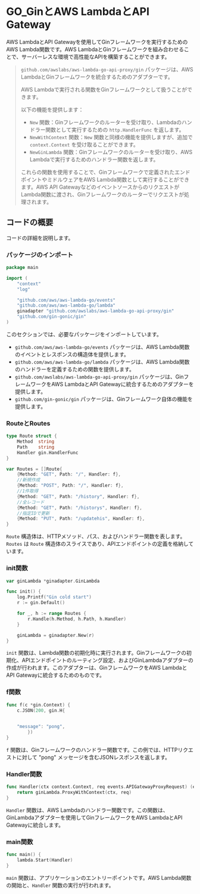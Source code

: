 # GO_GinとAWS LambdaとAPI Gateway



AWS LambdaとAPI Gatewayを使用してGinフレームワークを実行するためのAWS Lambda関数です。AWS LambdaとGinフレームワークを組み合わせることで、サーバーレスな環境で高性能なAPIを構築することができます。



> `github.com/awslabs/aws-lambda-go-api-proxy/gin` パッケージは、AWS LambdaとGinフレームワークを統合するためのアダプターです。
>
> AWS Lambdaで実行される関数をGinフレームワークとして扱うことができます。
>
> 以下の機能を提供します：
>
> - `New` 関数：Ginフレームワークのルーターを受け取り、Lambdaのハンドラー関数として実行するための `http.HandlerFunc` を返します。
> - `NewWithContext` 関数：`New` 関数と同様の機能を提供しますが、追加で `context.Context` を受け取ることができます。
> - `NewGinLambda` 関数：Ginフレームワークのルーターを受け取り、AWS Lambdaで実行するためのハンドラー関数を返します。
>
> これらの関数を使用することで、Ginフレームワークで定義されたエンドポイントやミドルウェアをAWS Lambda関数として実行することができます。AWS API GatewayなどのイベントソースからのリクエストがLambda関数に渡され、Ginフレームワークのルーターでリクエストが処理されます。



## コードの概要

コードの詳細を説明します。



### パッケージのインポート

```go
package main

import (
	"context"
	"log"

	"github.com/aws/aws-lambda-go/events"
	"github.com/aws/aws-lambda-go/lambda"
	ginadapter "github.com/awslabs/aws-lambda-go-api-proxy/gin"
	"github.com/gin-gonic/gin"
)
```

このセクションでは、必要なパッケージをインポートしています。

- `github.com/aws/aws-lambda-go/events` パッケージは、AWS Lambda関数のイベントとレスポンスの構造体を提供します。
- `github.com/aws/aws-lambda-go/lambda` パッケージは、AWS Lambda関数のハンドラーを定義するための関数を提供します。
- `github.com/awslabs/aws-lambda-go-api-proxy/gin` パッケージは、GinフレームワークをAWS LambdaとAPI Gatewayに統合するためのアダプターを提供します。
- `github.com/gin-gonic/gin` パッケージは、Ginフレームワーク自体の機能を提供します。

### RouteとRoutes

```go
type Route struct {
	Method  string
	Path    string
	Handler gin.HandlerFunc
}

var Routes = []Route{
	{Method: "GET", Path: "/", Handler: f},
	//新規作成
	{Method: "POST", Path: "/", Handler: f},
	//1件取得
	{Method: "GET", Path: "/history", Handler: f},
	//全レコード
	{Method: "GET", Path: "/historys", Handler: f},
	//指定IDで更新
	{Method: "PUT", Path: "/updatehis", Handler: f},
}
```

`Route` 構造体は、HTTPメソッド、パス、およびハンドラー関数を表します。`Routes` は `Route` 構造体のスライスであり、APIエンドポイントの定義を格納しています。

### init関数

```go
var ginLambda *ginadapter.GinLambda

func init() {
	log.Printf("Gin cold start")
	r := gin.Default()

	for _, h := range Routes {
		r.Handle(h.Method, h.Path, h.Handler)
	}

	ginLambda = ginadapter.New(r)
}
```

`init` 関数は、Lambda関数の初期化時に実行されます。Ginフレームワークの初期化、APIエンドポイントのルーティング設定、およびGinLambdaアダプターの作成が行われます。このアダプターは、GinフレームワークをAWS LambdaとAPI Gatewayに統合するためのものです。

### f関数

```go
func f(c *gin.Context) {
	c.JSON(200, gin.H{
		

	"message": "pong",
		})
}
```

`f` 関数は、Ginフレームワークのハンドラー関数です。この例では、HTTPリクエストに対して "pong" メッセージを含むJSONレスポンスを返します。

### Handler関数

```go
func Handler(ctx context.Context, req events.APIGatewayProxyRequest) (events.APIGatewayProxyResponse, error) {
	return ginLambda.ProxyWithContext(ctx, req)
}
```

`Handler` 関数は、AWS Lambdaのハンドラー関数です。この関数は、GinLambdaアダプターを使用してGinフレームワークをAWS LambdaとAPI Gatewayに統合します。

### main関数

```go
func main() {
	lambda.Start(Handler)
}
```



`main` 関数は、アプリケーションのエントリーポイントです。AWS Lambda関数の開始と、`Handler` 関数の実行が行われます。